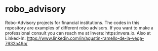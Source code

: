 # robo_advisory
Robo-Advisory projects for financial institutions. 
The codes in this repository are examples of different robo advisors. If you want to make a professional consult you can reach me at Invera: https:invera.io.
Also at Linked-In: https://www.linkedin.com/in/agustin-ramello-de-la-vega-7632a49a/
